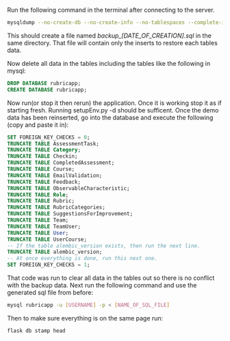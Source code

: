 Run the following command in the terminal after connecting to the server. 

```bash
mysqldump --no-create-db --no-create-info --no-tablespaces --complete-insert --verbose --compatible=rds --ignore-table=rubricapp.Feedback rubricapp -u [USERNAME] -p > "backup_$(date +"%F_%T").sql"
```
This should create a file named *backup_[DATE_OF_CREATION].sql* in the same directory.
That file will contain only the inserts to restore each tables data.

Now delete all data in the tables including the tables like the following in mysql:
```sql
DROP DATABASE rubricapp;
CREATE DATABASE rubricapp;
```

Now run(or stop it then rerun) the application. Once it is working stop it as if starting fresh. Running setupEnv.py -d should be sufficent. Once the demo data has been reinserted, go into the database and execute the following (copy and paste it in):
```sql
SET FOREIGN_KEY_CHECKS = 0;
TRUNCATE TABLE AssessmentTask;
TRUNCATE TABLE Category;
TRUNCATE TABLE Checkin;
TRUNCATE TABLE CompletedAssessment;
TRUNCATE TABLE Course;
TRUNCATE TABLE EmailValidation;
TRUNCATE TABLE Feedback;
TRUNCATE TABLE ObservableCharacteristic;
TRUNCATE TABLE Role;
TRUNCATE TABLE Rubric;
TRUNCATE TABLE RubricCategories;
TRUNCATE TABLE SuggestionsForImprovement;
TRUNCATE TABLE Team;
TRUNCATE TABLE TeamUser;
TRUNCATE TABLE User;
TRUNCATE TABLE UserCourse;
-- If the table alembic_version exists, then run the next line.
TRUNCATE TABLE alembic_version;
-- At once everything is done, run this next one.
SET FOREIGN_KEY_CHECKS = 1;

```
That code was run to clear all data in the tables out so there is no conflict with the backup data.
Next run the following command and use the generated sql file from before:

```bash
mysql rubricapp -u [USERNAME] -p < [NAME_OF_SQL_FILE] 
```

Then to make sure everything is on the same page run:

```bash
flask db stamp head
```

